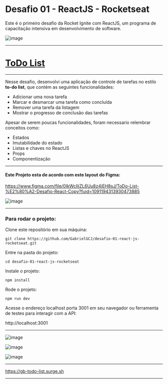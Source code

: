 # Desafio 01 - ReactJS - Rocketseat
Este é o primeiro desafio da Rocket Ignite com ReactJS, um programa de capacitação intensiva em desenvolvimento de software.

![image](https://github.com/GabrielGCJ/ignite/assets/91347602/7b21310b-45a4-4794-80c0-bc4f4e65f244)

----
# <a href="https://gb-todo-list.surge.sh">ToDo List</a>
----

Nesse desafio, desenvolvi uma aplicação de controle de tarefas no estilo **to-do list**, que contém as seguintes funcionalidades:

- Adicionar uma nova tarefa
- Marcar e desmarcar uma tarefa como concluída
- Remover uma tarefa da listagem
- Mostrar o progresso de conclusão das tarefas

Apesar de serem poucas funcionalidades, foram necessario relembrar conceitos como:

- Estados
- Imutabilidade do estado
- Listas e chaves no ReactJS
- Props
- Componentização

-----

#### Este Projeto esta de acordo com este layout do Figma:

https://www.figma.com/file/0IkWcIliZL6Uu8z4iEH8sJ/ToDo-List-%E2%80%A2-Desafio-React-Copy?fuid=1091194313930473885

![image](https://github.com/GabrielGCJ/desafio-01-react-js-rocketseat/assets/91347602/96cad20c-8c79-4fb0-b372-9a8b0031e496)

-----
### Para rodar o projeto:

Clone este repositório em sua máquina:

`git clone https://github.com/GabrielGCJ/desafio-01-react-js-rocketseat.git`

Entre na pasta do projeto:

`cd desafio-01-react-js-rocketseat`

Instale o projeto:

`npm install`

Rode o projeto:

`npm run dev`

Acesse o endereço localhost porta 3001 em seu navegador ou ferramenta de testes para interagir com a API:

http://localhost:3001

----

![image](https://github.com/GabrielGCJ/desafio-01-react-js-rocketseat/assets/91347602/050df16a-00bd-4e18-bfe9-7c61a0f3c7bf)

![image](https://github.com/GabrielGCJ/desafio-01-react-js-rocketseat/assets/91347602/46d51ae0-b8a9-401d-a4c5-476c20b0632a)

![image](https://github.com/GabrielGCJ/desafio-01-react-js-rocketseat/assets/91347602/70b44b06-e207-440a-a151-db8ed8901088)

----

https://gb-todo-list.surge.sh

----
